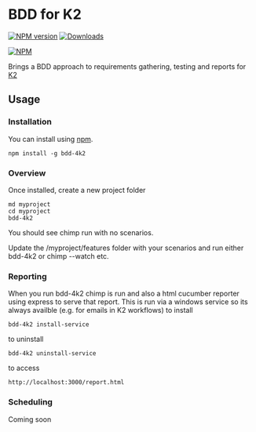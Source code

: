 # BDD for K2

[![NPM version](http://img.shields.io/npm/v/bdd-4k2.svg)](https://www.npmjs.com/package/bdd-4k2)
[![Downloads](https://img.shields.io/npm/dm/bdd-4k2.svg)](https://www.npmjs.com/package/bdd-4k2)

[![NPM](https://nodei.co/npm/bdd-4k2.png?downloads=true)](https://nodei.co/npm/bdd-4k2/)

Brings a BDD approach to requirements gathering, testing and reports for [K2]

## Usage

### Installation

You can install using [npm](https://www.npmjs.com/package/bdd-4k2).

```
npm install -g bdd-4k2
```

### Overview

Once installed, create a new project folder

```
md myproject
cd myproject
bdd-4k2
```

You should see chimp run with no scenarios.

Update the /myproject/features folder with your scenarios and run either bdd-4k2 or chimp --watch etc.

### Reporting

When you run bdd-4k2 chimp is run and also a html cucumber reporter using express to serve that report. This is run via a windows service so its always availble (e.g. for emails in K2 workflows) to install

```
bdd-4k2 install-service
```

to uninstall

```
bdd-4k2 uninstall-service
```

to access

```
http://localhost:3000/report.html
```

### Scheduling

Coming soon

[K2]: https://www.k2.com/